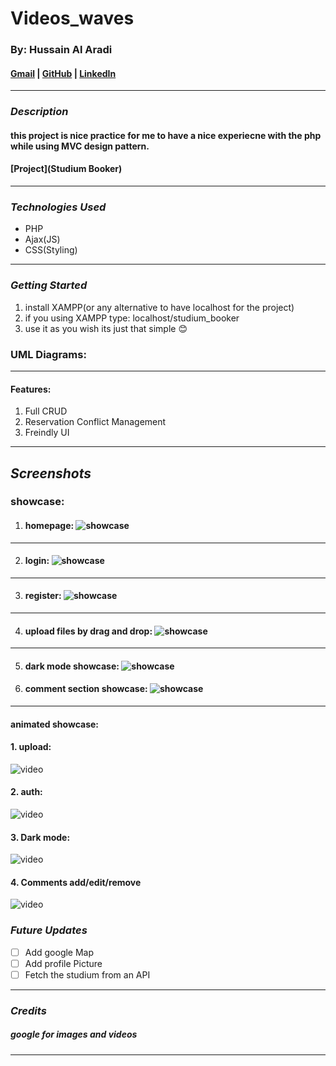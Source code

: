 # Videos_waves

### By: Hussain Al Aradi

#### [Gmail](hussainaradi.ha@gmail.com) | [GitHub](https://github.com/HussainALAradi5) | [LinkedIn](https://www.linkedin.com/in/hussainalaradi/)

---

### **_Description_**

#### this project is nice practice for me to have a nice experiecne with the php while using MVC design pattern.

#### [Project](Studium Booker)

---

### **_Technologies Used_**

- PHP
- Ajax(JS)
- CSS(Styling)

---

### **_Getting Started_**

1. install XAMPP(or any alternative to have localhost for the project)
2. if you using XAMPP type: localhost/studium_booker
3. use it as you wish
   its just that simple 😊

### UML Diagrams:

---

#### Features:

1. Full CRUD
2. Reservation Conflict Management
3. Freindly UI

---

## **_Screenshots_**

### showcase:

1. #### homepage: ![showcase](./images/homePage.png)

---

2. #### login: ![showcase](./images/login.png)

---

3. #### register: ![showcase](./images/regsiter.png)

---

4. #### upload files by drag and drop: ![showcase](./images/upload.png)

---

5. #### dark mode showcase: ![showcase](./images/Dark%20mode.png)

6. #### comment section showcase: ![showcase](./images/CommentSection.png)

---

#### animated showcase:

#### 1. upload:

![video](./images/upload.gif)

#### 2. auth:

![video](./images/auth.gif)

#### 3. Dark mode:

![video](./images/darkMode.gif)

#### 4. Comments add/edit/remove

![video](./images/comments%20update_edit.gif)

### **_Future Updates_**

- [ ] Add google Map
- [ ] Add profile Picture
- [ ] Fetch the studium from an API

---

### **_Credits_**

##### google for images and videos

---
